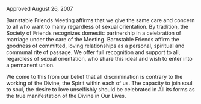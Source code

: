 Approved August 26, 2007

Barnstable Friends Meeting affirms that we give the same care and concern to all who want to marry regardless of sexual orientation. By tradition, the Society of Friends recognizes domestic partnership in a celebration of marriage under the care of the Meeting. Barnstable Friends affirm the goodness of committed, loving relationships as a personal, spiritual and communal rite of passage. We offer full recognition and support to all, regardless of sexual orientation, who share this ideal and wish to enter into a permanent union.

We come to this from our belief that all discrimination is contrary to the working of the Divine, the Spirit within each of us. The capacity to join soul to soul, the desire to love unselfishly should be celebrated in All its forms as the true manifestation of the Divine in Our Lives.
